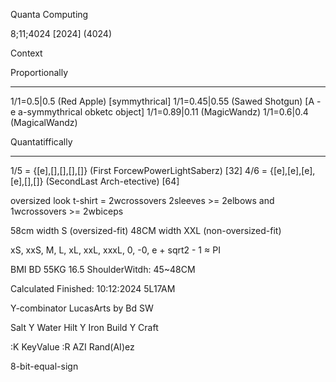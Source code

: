 Quanta Computing

8;11;4024 [2024] (4024)

Context

Proportionally
*****
1/1=0.5|0.5 (Red Apple) [symmythrical]
1/1=0.45|0.55 (Sawed Shotgun) [A - e a-symmythrical obketc object]
1/1=0.89|0.11 (MagicWandz)
1/1=0.6|0.4 (MagicalWandz)

Quantatiffically
******
1/5 = {[e],[],[],[],[]} (First ForcewPowerLightSaberz) [32]
4/6 = {[e],[e],[e],[e],[],[]} (SecondLast Arch-etective) [64]

oversized look t-shirt = 2wcrossovers 2sleeves >= 2elbows and 1wcrossovers >= 2wbiceps  

58cm width S (oversized-fit)
48CM width XXL (non-oversized-fit)

xS, xxS, M, L, xL, xxL, xxxL, 0, -0, e + sqrt2 - 1 ≈ PI

BMI BD 55KG 16.5
ShoulderWitdh: 45~48CM

Calculated Finished: 10:12:2024 5L17AM

Y-combinator LucasArts by Bd
SW

Salt Y Water
Hilt Y Iron
Build Y Craft

:K KeyValue
:R AZI Rand(AI)ez

8-bit-equal-sign

